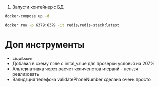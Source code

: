 
1. Запусти контейнер с БД
```bash
docker-compose up -d
```

```bash
docker run -p 6379:6379 -it redis/redis-stack:latest
```

# Доп инструменты

- Liquibase
- Добавил в схему поле с inital_value для проверки условия на 207%
- Альтернативка через расчет количенства итераий - нельзя реализовать
- Валидация телефона validatePhoneNumber сделана очень просто
